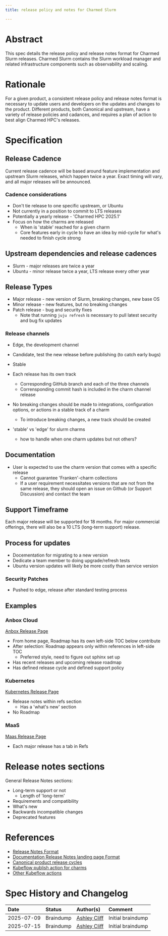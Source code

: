 ```yaml
---
title: release policy and notes for Charmed Slurm

---
```


# Abstract

This spec details the release policy and release notes format for Charmed Slurm releases. Charmed Slurm contains the Slurm workload manager and related infrastructure components such as observability and scaling. 

# Rationale

For a given product, a consistent release policy and release notes format is necessary to update users and developers 
on the updates and changes to the product. Different products, both Canonical and upstream, have a variety of release 
policies and cadances, and requires a plan of action to best align Charmed HPC's releases. 

# Specification

## Release Cadence

Current release cadence will be based around feature implementation and upstream Slurm releases, which happen twice a year. Exact timing will vary, and all major releases will be announced. 


### Cadence considerations

* Don't tie release to one specific upstream, or Ubuntu
* Not currently in a position to commit to LTS releases
* Potentially a yearly release - 'Charmed HPC 2025.1'
* Focus on how the charms are released
  * When is 'stable' reached for a given charm
  * Core features early in cycle to have an idea by mid-cycle for what's needed to finish cycle strong


## Upstream dependencies and release cadences

* Slurm - major releases are twice a year
* Ubuntu - minor release twice a year, LTS release every other year

## Release Types

* Major release - new version of Slurm, breaking changes, new base OS
* Minor release - new features, but no breaking changes
* Patch release - bug and security fixes
  * Note that running `juju refresh` is necessary to pull latest security and bug fix updates


### Release channels

* Edge, the development channel
* Candidate, test the new release before publishing (to catch early bugs)
* Stable

* Each release has its own track
  * Corresponding GitHub branch and each of the three channels
  * Corrensponding commit hash is included in the charm channel release
* No breaking changes should be made to integrations, configuration options, or actions in a stable track of a charm
  * To introduce breaking changes, a new track should be created
  
* 'stable' vs 'edge' for slurm charms
  * how to handle when one charm updates but not others? 

## Documentation

* User is expected to use the charm version that comes with a specific release
  * Cannot guarantee 'Franken'-charm collections
  * If a user requirement necessitates versions that are not from the same release, they should open an issue on Github
(or Support Discussion) and contact the team 

## Support Timeframe

Each major release will be supported for 18 months. For major commercial offerings, there will also be a 10 LTS (long-term support) release.

## Process for updates

* Docementation for migrating to a new version
* Dedicate a team member to doing upgrade/refresh tests
* Ubuntu version updates will likely be more costly than service version

### Security Patches

* Pushed to edge, release after standard testing process

## Examples

### Anbox Cloud

[Anbox Release Page](https://documentation.ubuntu.com/anbox-cloud/en/latest/reference/release-notes/release-notes/)

* From home page, Roadmap has its own left-side TOC below contribute
* After selection: Roadmap appears only within references in left-side TOC
  * Preferred style, need to figure out sphinx set up
* Has recent releases and upcoming release roadmap
* Has defined release cycle and defined support policy

### Kubernetes

[Kubernetes Release Page](https://ubuntu.com/kubernetes/docs/release-notes)

* Release notes within refs section
  * Has a 'what's new' section
* No Roadmap

### MaaS

[Maas Release Page](https://maas.io/docs/reference-release-notes-maas-3-5)

* Each major release has a tab in Refs

# Release notes sections

General Release Notes sections:
* Long-term support or not
  * Length of 'long-term'
* Requirements and compatibility
* What's new
* Backwards incompatible changes
* Deprecated features


# References
* [Release Notes Format](https://docs.google.com/document/d/1L-FxU2Si7Mt6TqnTk_CZYPezAajsBKiGDNP65Pf688s/edit?tab=t.0#heading=h.g4gdk7o1d9xn)
* [Documentation Release Notes landing page Format](https://docs.google.com/document/d/187hrGJd-l9WkUarEqw7FLOu_X6k849xaiDp_T9HHDHI/edit?tab=t.0#heading=h.y7atuj5xt6qt)
* [Canonical product release cycles](https://ubuntu.com/about/release-cycle#ubuntu)
* [Kubeflow publish action for charms](https://github.com/canonical/charmed-kubeflow-workflows/blob/main/.github/workflows/_publish.yaml)
* [Other Kubeflow actions](https://github.com/canonical/charmed-kubeflow-workflows/tree/main/.github/workflows)

# Spec History and Changelog
| Date    | Status  | Author(s)           | Comment     |
|:--------|:--------|:--------------------|:------------|
| 2025-07-09 | Braindump | [Ashley Cliff](mailto:ashley.cliff@canonical.com) | Initial braindump |
| 2025-07-15 | Braindump | [Ashley Cliff](mailto:ashley.cliff@canonical.com) | Initial braindump |
